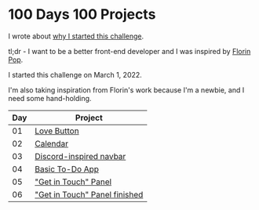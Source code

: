 # 100 Days 100 Projects

I wrote about [why I started this challenge](https://maupanelo.com/posts/im-committing-to-a-new-challenge-starting-today/).

tl;dr - I want to be a better front-end developer and I was inspired by [Florin Pop](https://www.florin-pop.com/blog/2019/09/100-days-100-projects/).

I started this challenge on March 1, 2022. 

I'm also taking inspiration from Florin's work because I'm a newbie, and I need some hand-holding.

| Day | Project |
|-----|---------|
| 01  | [Love Button](https://codepen.io/maupanelo/full/vYWQVYv) |
| 02  | [Calendar](https://codepen.io/maupanelo/full/QWOzdjq)    |
| 03  | [Discord-inspired navbar](https://codepen.io/maupanelo/full/JjOxXxB)       |
| 04  | [Basic To-Do App](https://codepen.io/maupanelo/full/xxPMoBN)               |
| 05  | ["Get in Touch" Panel](https://codepen.io/maupanelo/full/xxPBXOg)          |
| 06  | ["Get in Touch" Panel finished](https://codepen.io/maupanelo/full/JjOzVmY) |
